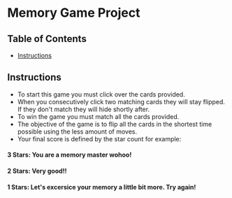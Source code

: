 # Memory Game Project

## Table of Contents

* [Instructions](#instructions)

## Instructions

* To start this game you must click over the cards provided.
* When you consecutively click two matching cards they will stay flipped. If they don't match they will hide shortly after.
* To win the game you must match all the cards provided. 
* The objective of the game is to flip all the cards in the shortest time possible using the less amount of moves.
* Your final score is defined by the star count for example:


#### 3 Stars: You are a memory master wohoo!
#### 2 Stars: Very good!! 
#### 1 Stars: Let's excersice your memory a little bit more. Try again!





